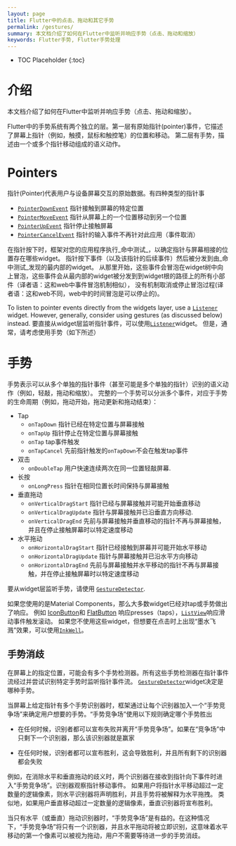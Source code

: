 ```yaml
---
layout: page
title: Flutter中的点击、拖动和其它手势
permalink: /gestures/
summary: 本文档介绍了如何在Flutter中监听并响应手势（点击、拖动和缩放）
keywords: Flutter手势, Flutter手势处理
---
```


* TOC Placeholder
{:toc}

# 介绍

本文档介绍了如何在Flutter中监听并响应手势（点击、拖动和缩放）。

Flutter中的手势系统有两个独立的层。第一层有原始指针(pointer)事件，它描述了屏幕上指针（例如，触摸，鼠标和触控笔）的位置和移动。
第二层有手势，描述由一个或多个指针移动组成的语义动作。

# Pointers

指针(Pointer)代表用户与设备屏幕交互的原始数据。有四种类型的指针事

- [`PointerDownEvent`](https://docs.flutter.io/flutter/gestures/PointerDownEvent-class.html)
  指针接触到屏幕的特定位置
- [`PointerMoveEvent`](https://docs.flutter.io/flutter/gestures/PointerMoveEvent-class.html)
  指针从屏幕上的一个位置移动到另一个位置
- [`PointerUpEvent`](https://docs.flutter.io/flutter/gestures/PointerUpEvent-class.html)
  指针停止接触屏幕
- [`PointerCancelEvent`](https://docs.flutter.io/flutter/gestures/PointerCancelEvent-class.html)
  指针的输入事件不再针对此应用（事件取消）

在指针按下时，框架对您的应用程序执行_命中测试_，以确定指针与屏幕相接的位置存在哪些widget。
指针按下事件（以及该指针的后续事件）然后被分发到由_命中测试_发现的最内部的widget。
从那里开始，这些事件会冒泡在widget树中向上冒泡，这些事件会从最内部的widget被分发到到widget根的路径上的所有小部件（译者语：这和web中事件冒泡机制相似），
没有机制取消或停止冒泡过程(译者语：这和web不同，web中的时间冒泡是可以停止的)。

To listen to pointer events directly from the widgets layer, use a
[`Listener`](https://docs.flutter.io/flutter/widgets/Listener-class.html)
widget. However, generally, consider using gestures (as discussed
below) instead.
要直接从widget层监听指针事件，可以使用[`Listener`](https://docs.flutter.io/flutter/widgets/Listener-class.html)widget。
但是，通常，请考虑使用手势（如下所述）

# 手势

手势表示可以从多个单独的指针事件（甚至可能是多个单独的指针）识别的语义动作（例如，轻敲，拖动和缩放）。
完整的一个手势可以分派多个事件，对应于手势的生命周期（例如，拖动开始，拖动更新和拖动结束）：

- Tap
  - `onTapDown` 指针已经在特定位置与屏幕接触
  - `onTapUp` 指针停止在特定位置与屏幕接触
  - `onTap`  tap事件触发
  - `onTapCancel` 先前指针触发的`onTapDown`不会在触发tap事件
- 双击
  - `onDoubleTap` 用户快速连续两次在同一位置轻敲屏幕.
- 长按
  - `onLongPress` 指针在相同位置长时间保持与屏幕接触
- 垂直拖动
  - `onVerticalDragStart` 指针已经与屏幕接触并可能开始垂直移动
  - `onVerticalDragUpdate` 指针与屏幕接触并已沿垂直方向移动.
  - `onVerticalDragEnd` 先前与屏幕接触并垂直移动的指针不再与屏幕接触，并且在停止接触屏幕时以特定速度移动
- 水平拖动
  - `onHorizontalDragStart` 指针已经接触到屏幕并可能开始水平移动
  - `onHorizontalDragUpdate` 指针与屏幕接触并已沿水平方向移动
  - `onHorizontalDragEnd` 先前与屏幕接触并水平移动的指针不再与屏幕接触，并在停止接触屏幕时以特定速度移动

要从widget层监听手势，请使用
[`GestureDetector`](https://docs.flutter.io/flutter/widgets/GestureDetector-class.html).

如果您使用的是Material Components，那么大多数widget已经对tap或手势做出了响应。
例如
[IconButton](https://docs.flutter.io/flutter/material/IconButton-class.html)和
[FlatButton](https://docs.flutter.io/flutter/material/FlatButton-class.html)
响应presses（taps），[`ListView`](https://docs.flutter.io/flutter/widgets/ListView-class.html)响应滑动事件触发滚动。
如果您不使用这些widget，但想要在点击时上出现“墨水飞溅”效果，可以使用[`InkWell`](https://docs.flutter.io/flutter/material/InkWell-class.html)。

## 手势消歧

在屏幕上的指定位置，可能会有多个手势检测器。所有这些手势检测器在指针事件流经过并尝试识别特定手势时监听指针事件流。
[`GestureDetector`](https://docs.flutter.io/flutter/widgets/GestureDetector-class.html)widget决定是哪种手势。

当屏幕上给定指针有多个手势识别器时，框架通过让每个识别器加入一个“手势竞争场”来确定用户想要的手势。“手势竞争场”使用以下规则确定哪个手势胜出

- 在任何时候，识别者都可以宣布失败并离开“手势竞争场”。如果在“竞争场”中只剩下一个识别器，那么该识别器就是赢家

- 在任何时候，识别者都可以宣布胜利，这会导致胜利，并且所有剩下的识别器都会失败

例如，在消除水平和垂直拖动的歧义时，两个识别器在接收到指针向下事件时进入“手势竞争场”。识别器观察指针移动事件。
如果用户将指针水平移动超过一定数量的逻辑像素，则水平识别器将声明胜利，并且手势将被解释为水平拖拽。
类似地，如果用户垂直移动超过一定数量的逻辑像素，垂直识别器将宣布胜利。

当只有水平（或垂直）拖动识别器时，“手势竞争场”是有益的。在这种情况下，“手势竞争场”将只有一个识别器，并且水平拖动将被立即识别，这意味着水平移动的第一个像素可以被视为拖动，用户不需要等待进一步的手势消歧。
